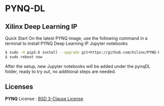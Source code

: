 # PYNQ-DL
## Xilinx Deep Learning IP

Quick Start
On the latest PYNQ image, use the following command in a terminal to install PYNQ Deep Learning IP Jupyter notebooks
```bash
$ sudo -H pip3.6 install --upgrade git+https://github.com/Xilinx/PYNQ-DL.git
$ sudo reboot now
```
After the setup, new Jupyter notebooks will be added under the pynqDL folder, ready to try out, no additional steps are needed.



## Licenses

**PYNQ** License : [BSD 3-Clause License](https://github.com/Xilinx/PYNQ/blob/master/LICENSE)

